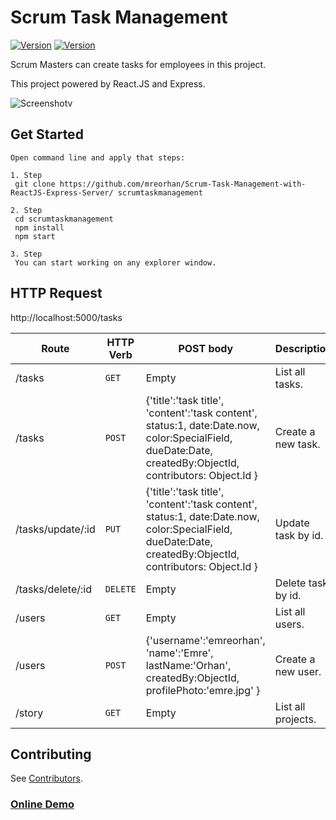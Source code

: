 # Scrum Task Management

[![Version][npm-image]][npm-url] [![Version][npm-passing-image]][npm-passing-url]


Scrum Masters can create tasks for employees in this project.

This project powered by React.JS and Express.

![Screenshotv](http://oi63.tinypic.com/29e5fnk.jpg)

Get Started
-----------

```
Open command line and apply that steps:

1. Step
 git clone https://github.com/mreorhan/Scrum-Task-Management-with-ReactJS-Express-Server/ scrumtaskmanagement

2. Step
 cd scrumtaskmanagement
 npm install
 npm start
 
3. Step
 You can start working on any explorer window.
```


HTTP Request
-----------
http://localhost:5000/tasks

| Route | HTTP Verb	 | POST body	 | Description	 |
| --- | --- | --- | --- |
| /tasks | `GET` | Empty | List all tasks. |
| /tasks | `POST` | {'title':'task title', 'content':'task content', status:1, date:Date.now, color:SpecialField, dueDate:Date, createdBy:ObjectId, contributors: Object.Id } | Create a new task. |
| /tasks/update/:id | `PUT` | {'title':'task title', 'content':'task content', status:1, date:Date.now, color:SpecialField, dueDate:Date, createdBy:ObjectId, contributors: Object.Id } | Update task by id. |
| /tasks/delete/:id | `DELETE` | Empty | Delete task by id. |
| /users | `GET` | Empty | List all users. |
| /users | `POST` | {'username':'emreorhan', 'name':'Emre', lastName:'Orhan', createdBy:ObjectId, profilePhoto:'emre.jpg' } | Create a new user. |
| /story | `GET` | Empty | List all projects. |
  
  Contributing
------------

See [Contributors](CONTRIBUTORS.md).

[npm-image]: https://img.shields.io/npm/v/react-toastr.svg?style=flat-square
[npm-url]: https://www.npmjs.org/package/react-toastr

[npm-passing-image]: https://travis-ci.org/caolan/async.svg?branch=master
[npm-passing-url]: https://travis-ci.org/caolan/async
### [Online Demo](https://www.google.com)

